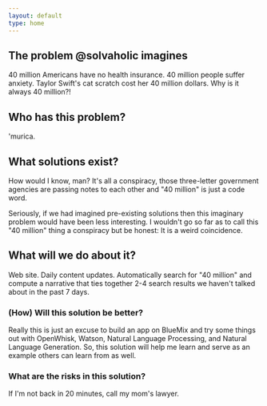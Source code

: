 ```yaml
---
layout: default
type: home
---
```


## The problem @solvaholic imagines
40 million Americans have no health insurance. 40 million people suffer anxiety. Taylor Swift's cat scratch cost her 40 million dollars. Why is it always 40 million?!

## Who has this problem?
'murica.

## What solutions exist?
How would I know, man? It's all a conspiracy, those three-letter government agencies are passing notes to each other and "40 million" is just a code word.

Seriously, if we had imagined pre-existing solutions then this imaginary problem would have been less interesting. I wouldn't go so far as to call this "40 million" thing a conspiracy but be honest: It is a weird coincidence.

## What will we do about it?
Web site. Daily content updates. Automatically search for "40 million" and compute a narrative that ties together 2-4 search results we haven't talked about in the past 7 days.

### (How) Will this solution be better?
Really this is just an excuse to build an app on BlueMix and try some things out with OpenWhisk, Watson, Natural Language Processing, and Natural Language Generation. So, this solution will help me learn and serve as an example others can learn from as well.

### What are the risks in this solution?
If I'm not back in 20 minutes, call my mom's lawyer.
